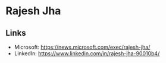 # Rajesh Jha

## Links
- Microsoft: https://news.microsoft.com/exec/rajesh-jha/
- LinkedIn: https://www.linkedin.com/in/rajesh-jha-90010b4/
